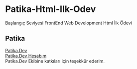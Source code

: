 # Patika-Html-Ilk-Odev
Başlangıç Seviyesi FrontEnd Web Development Html İlk Ödevi
## Patika
[Patika.Dev](www.patika.dev)  
[Patika.Dev Hesabım](https://app.patika.dev/mizrakberk)  
Patika.Dev Ekibine katkıları için teşekkür ederim.
